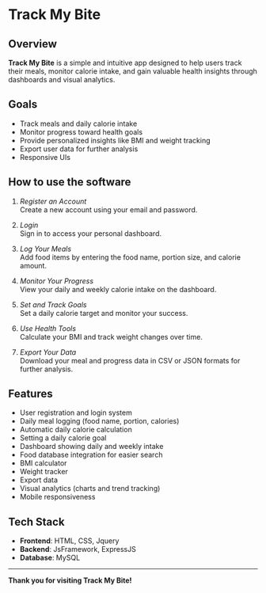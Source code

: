 # Track My Bite


## Overview

**Track My Bite** is a simple and intuitive app designed to help users track their meals, monitor calorie intake, and gain valuable health insights through dashboards and visual analytics.

## Goals

- Track meals and daily calorie intake
- Monitor progress toward health goals
- Provide personalized insights like BMI and weight tracking
- Export user data for further analysis
- Responsive UIs

## How to use the software

1. *Register an Account*  
   Create a new account using your email and password.

2. *Login*  
   Sign in to access your personal dashboard.

3. *Log Your Meals*  
   Add food items by entering the food name, portion size, and calorie amount.

4. *Monitor Your Progress*  
   View your daily and weekly calorie intake on the dashboard.

5. *Set and Track Goals*  
   Set a daily calorie target and monitor your success. 

6. *Use Health Tools*  
   Calculate your BMI and track weight changes over time.

7. *Export Your Data*  
   Download your meal and progress data in CSV or JSON formats for further analysis.

## Features

- User registration and login system
- Daily meal logging (food name, portion, calories)
- Automatic daily calorie calculation
- Setting a daily calorie goal
- Dashboard showing daily and weekly intake
- Food database integration for easier search
- BMI calculator
- Weight tracker
- Export data 
- Visual analytics (charts and trend tracking)
- Mobile responsiveness 

## Tech Stack

- **Frontend**: HTML, CSS, Jquery
- **Backend**: JsFramework, ExpressJS
- **Database**: MySQL

---

**Thank you for visiting Track My Bite!**
